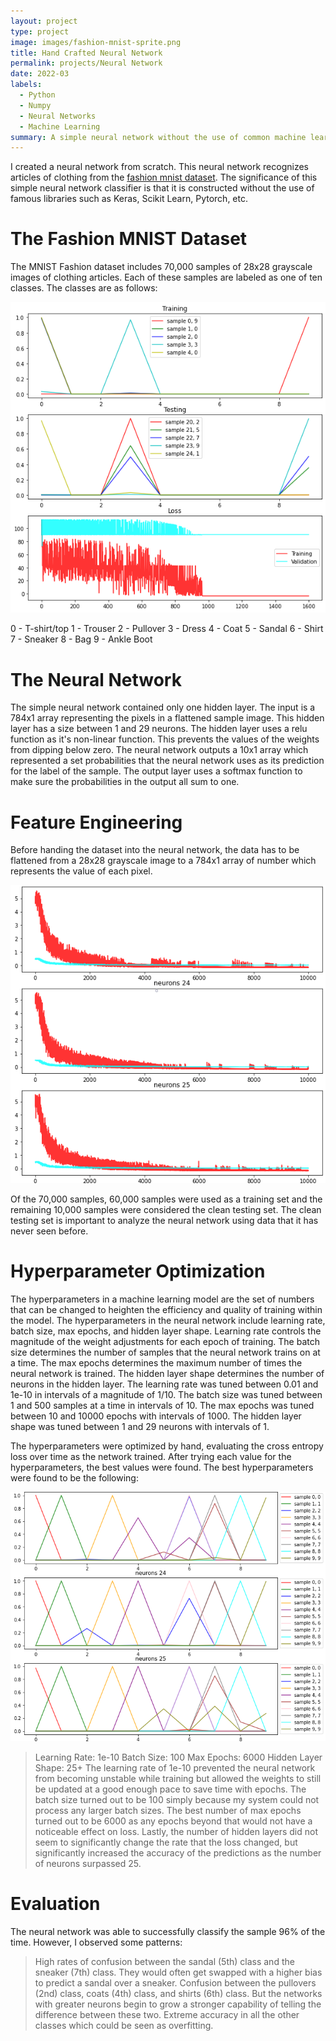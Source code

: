```yaml
---
layout: project
type: project
image: images/fashion-mnist-sprite.png
title: Hand Crafted Neural Network
permalink: projects/Neural Network
date: 2022-03
labels:
  - Python
  - Numpy
  - Neural Networks
  - Machine Learning
summary: A simple neural network without the use of common machine learning libraries.
---
```


I created a neural network from scratch. This neural network recognizes articles of clothing from the [fashion mnist dataset](http://fashion-mnist.s3-website.eu-central-1.amazonaws.com/). The significance of this simple neural network classifier is that it is constructed without the use of famous libraries such as Keras, Scikit Learn, Pytorch, etc.

# The Fashion MNIST Dataset
The MNIST Fashion dataset includes 70,000 samples of 28x28 grayscale images of clothing articles. Each of these samples are labeled as one of ten classes. The classes are as follows:

<img class = "ui medium floated right image" src = "../images/bad-neural-network.png">

0 - T-shirt/top
1 - Trouser
2 - Pullover
3 - Dress
4 - Coat
5 - Sandal
6 - Shirt
7 - Sneaker
8 - Bag
9 - Ankle Boot

# The Neural Network
The simple neural network contained only one hidden layer. The input is a 784x1 array representing the pixels in a flattened sample image. This hidden layer has a size between 1 and 29 neurons. The hidden layer uses a relu function as it's non-linear function. This prevents the values of the weights from dipping below zero. The neural network outputs a 10x1 array which represented a set probabilities that the neural network uses as its prediction for the label of the sample. The output layer uses a softmax function to make sure the probabilities in the output all sum to one.

# Feature Engineering 
Before handing the dataset into the neural network, the data has to be flattened from a 28x28 grayscale image to a 784x1 array of number which represents the value of each pixel.

<img class = "ui medium floated left image" src = "../images/neuron-optimization.png">

Of the 70,000 samples, 60,000 samples were used as a training set and the remaining 10,000 samples were considered the clean testing set. The clean testing set is important to analyze the neural network using data that it has never seen before. 

# Hyperparameter Optimization
The hyperparameters in a machine learning model are the set of numbers that can be changed to heighten the efficiency and quality of training within the model. The hyperparameters in the neural network include learning rate, batch size, max epochs, and hidden layer shape. Learning rate controls the magnitude of the weight adjustments for each epoch of training. The batch size determines the number of samples that the neural network trains on at a time. The max epochs determines the maximum number of times the neural network is trained. The hidden layer shape determines the number of neurons in the hidden layer. The learning rate was tuned between 0.01 and 1e-10 in intervals of a magnitude of 1/10. The batch size was tuned between 1 and 500 samples at a time in intervals of 10. The max epochs was tuned between 10 and 10000 epochs with intervals of 1000. The hidden layer shape was tuned between 1 and 29 neurons with intervals of 1.

The hyperparameters were optimized by hand, evaluating the cross entropy loss over time as the network trained. After trying each value for the hyperparameters, the best values were found. The best hyperparameters were found to be the following:

<img class = "ui medium floated right image" src = "../images/neuron-optimization-pred.png">

> Learning Rate: 1e-10
> Batch Size: 100
> Max Epochs: 6000
> Hidden Layer Shape: 25+
The learning rate of 1e-10 prevented the neural network from becoming unstable while training but allowed the weights to still be updated at a good enough pace to save time with epochs. The batch size turned out to be 100 simply because my system could not process any larger batch sizes. The best number of max epochs turned out to be 6000 as any epochs beyond that would not have a noticeable effect on loss. Lastly, the number of hidden layers did not seem to significantly change the rate that the loss changed, but significantly increased the accuracy of the predictions as the number of neurons surpassed 25.

# Evaluation
The neural network was able to successfully classify the sample 96% of the time. However, I observed some patterns: 
> High rates of confusion between the sandal (5th) class and the sneaker (7th) class. They would often get swapped with a higher bias to predict a sandal over a sneaker. 
> Confusion between the pullovers (2nd) class, coats (4th) class, and shirts (6th) class. But the networks with greater neurons begin to grow a stronger capability of telling the difference between these two. 
> Extreme accuracy in all the other classes which could be seen as overfitting.

